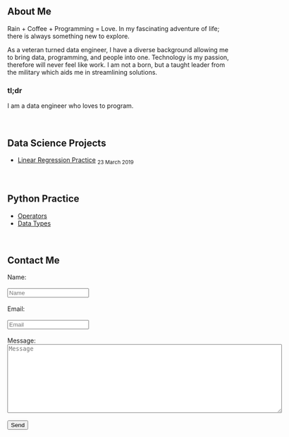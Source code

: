 ## About Me
Rain + Coffee + Programming = Love. In my fascinating adventure of life; there is always something new to explore.

As a veteran turned data engineer, I have a diverse background allowing me to bring data, programming, and people into one. Technology is my passion, therefore will never feel like work. I am not a born, but a taught leader from the military which aids me in streamlining solutions.

### tl;dr
I am a data engineer who loves to program.
<br/><br/><br/>

## Data Science Projects
 * [Linear Regression Practice](./linear-regression-practice) <sub>23 March 2019</sub>
<br/><br/><br/>

## Python Practice
 * [Operators](./python-operators)
 * [Data Types](./python-dtypes)
<br/><br/><br/>

## Contact Me

<script type="text/javascript">var submitted=false;</script>
<iframe name="hidden_iframe" id="hidden_iframe" style="display:none;" onload="if(submitted)  {window.location='http://davidcapella.com';}"></iframe>

<form action="https://docs.google.com/forms/d/e/1FAIpQLScfEWsu7Q6izDrX7FvOI3PnVkPyTnS1p_vhvCNSzziUknuO2A/formResponse" method="post" target="hidden_iframe" 
onsubmit="submitted=true;">
  <label>Name:</label>
  <br><br>
  <input name="entry.894931768" type="text" placeholder="Name" />
  <br><br>
  <label>Email:</label>
  <br><br>
  <input name="entry.155938160" type="email" placeholder="Email"/>
  <br><br>
  <label>Message:</label><br>
  <textarea rows="10" cols="75" name="entry.801311056" placeholder="Message"></textarea>
  <br><br>
  <input type="submit" value="Send" />

</form>
